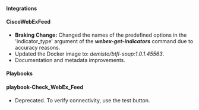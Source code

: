 #### Integrations
#### CiscoWebExFeed
- **Braking Change:** Changed the names of the predefined options in the 'indicator_type' argument of the ***webex-get-indicators*** command due to accuracy reasons.
- Updated the Docker image to: *demisto/btfl-soup:1.0.1.45563*.
- Documentation and metadata improvements.
#### Playbooks
#### playbook-Check_WebEx_Feed
- Deprecated. To verify connectivity, use the test button.
